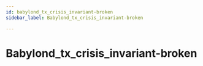```yaml
---
id: babylond_tx_crisis_invariant-broken
sidebar_label: Babylond_tx_crisis_invariant-broken

---
```


# Babylond_tx_crisis_invariant-broken